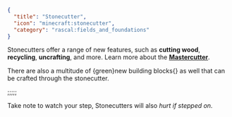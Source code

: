 ```json
{
  "title": "Stonecutter",
  "icon": "minecraft:stonecutter",
  "category": "rascal:fields_and_foundations"
}
```

Stonecutters offer a range of new features, such as **cutting wood**, **recycling**, **uncrafting**, and more. Learn more about the
**[Mastercutter](https://modrinth.com/mod/mastercutter)**.


There are also a multitude of {green}new building blocks{} as well that can be crafted through the stonecutter.

;;;;;

Take note to watch your step, Stonecutters will also *hurt if stepped on.*
